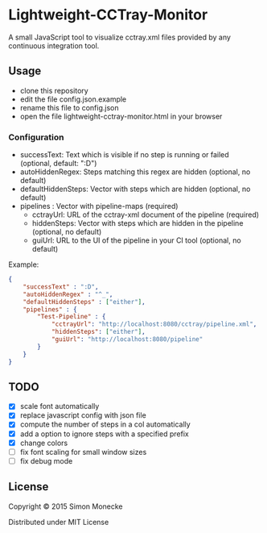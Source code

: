 # Lightweight-CCTray-Monitor

A small JavaScript tool to visualize cctray.xml files provided by any continuous integration tool.

## Usage
* clone this repository
* edit the file config.json.example
* rename this file to config.json
* open the file lightweight-cctray-monitor.html in your browser

### Configuration

* successText: Text which is visible if no step is running or failed (optional, default: ":D")
* autoHiddenRegex: Steps matching this regex are hidden (optional, no default)
* defaultHiddenSteps: Vector with steps which are hidden (optional, no default)
* pipelines : Vector with pipeline-maps (required)
  * cctrayUrl: URL of the cctray-xml document of the pipeline (required)
  * hiddenSteps: Vector with steps which are hidden in the pipeline (optional, no default)
  * guiUrl: URL to the UI of the pipeline in your CI tool (optional, no default)

Example:
```json
{
    "successText" : ":D",
    "autoHiddenRegex" : "^_",
    "defaultHiddenSteps" : ["either"],
    "pipelines" : {
        "Test-Pipeline" : {
            "cctrayUrl": "http://localhost:8080/cctray/pipeline.xml",
            "hiddenSteps": ["either"],
            "guiUrl": "http://localhost:8080/pipeline"
        }
    }
}
```

## TODO
- [x] scale font automatically
- [x] replace javascript config with json file
- [x] compute the number of steps in a col automatically
- [x] add a option to ignore steps with a specified prefix
- [x] change colors
- [ ] fix font scaling for small window sizes
- [ ] fix debug mode

## License

Copyright © 2015 Simon Monecke

Distributed under MIT License
